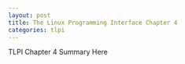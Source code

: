 ```yaml
---
layout: post
title: The Linux Programming Interface Chapter 4
categories: tlpi
---
```

TLPI Chapter 4 Summary Here